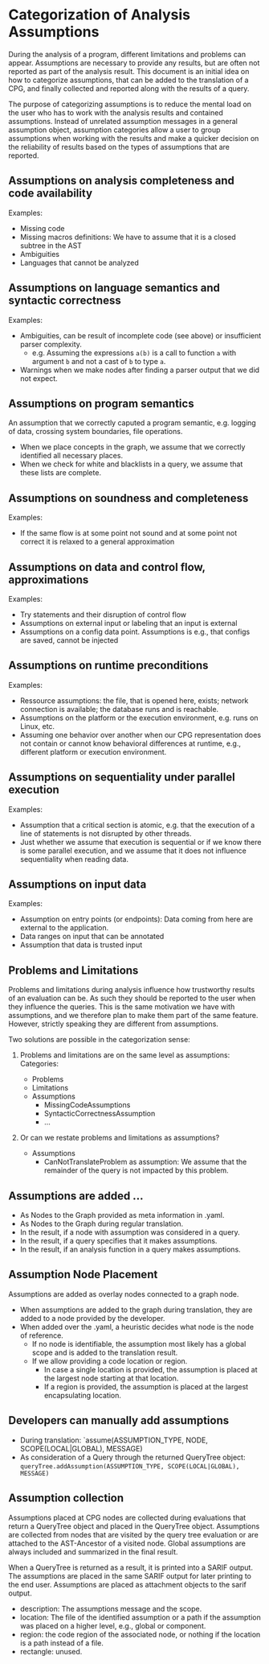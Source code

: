 # Categorization of Analysis Assumptions

During the analysis of a program, different limitations and problems can appear. Assumptions are necessary to provide any results, but are often not reported as part of the analysis result. This document is an initial idea on how to categorize assumptions, that can be added to the translation of a CPG, and finally collected and reported along with the results of a query.

The purpose of categorizing assumptions is to reduce the mental load on the user who has to work with the analysis results and contained assumptions. Instead of unrelated assumption messages in a general assumption object, assumption categories allow a user to group assumptions when working with the results and make a quicker decision on the reliability of results based on the types of assumptions that are reported.

## Assumptions on analysis completeness and code availability

Examples:
 - Missing code
 - Missing macros definitions: We have to assume that it is a closed subtree in the AST
 - Ambiguities
 - Languages that cannot be analyzed
 
## Assumptions on language semantics and syntactic correctness

Examples:
 - Ambiguities, can be result of incomplete code (see above) or insufficient parser complexity.
   - e.g. Assuming the expressions `a(b)` is a call to function `a` with argument `b` and not a cast of `b` to type `a`. 
 - Warnings when we make nodes after finding a parser output that we did not expect.

## Assumptions on program semantics
An assumption that we correctly caputed a program semantic, e.g. logging of data, crossing system boundaries, file operations.

 - When we place concepts in the graph, we assume that we correctly identified all necessary places.
 - When we check for white and blacklists in a query, we assume that these lists are complete.

## Assumptions on soundness and completeness

Examples:
 - If the same flow is at some point not sound and at some point not correct it is relaxed to a general approximation

## Assumptions on data and control flow, approximations

Examples:
 - Try statements and their disruption of control flow
 - Assumptions on external input or labeling that an input is external
 - Assumptions on a config data point. Assumptions is e.g., that configs are saved, cannot be injected

## Assumptions on runtime preconditions

Examples:
 - Ressource assumptions: the file, that is opened here, exists; network connection is available; the database runs and is reachable.
 - Assumptions on the platform or the execution environment, e.g. runs on Linux, etc.
 - Assuming one behavior over another when our CPG representation does not contain or cannot know behavioral differences at runtime, e.g., different platform or execution environment.

## Assumptions on sequentiality under parallel execution

Examples:
 - Assumption that a critical section is atomic, e.g. that the execution of a line of statements is not disrupted by other threads.
 - Just whether we assume that execution is sequential or if we know there is some parallel execution, and we assume that it does not influence sequentiality when reading data.

## Assumptions on input data

Examples:
 - Assumption on entry points (or endpoints): Data coming from here are external to the application.
 - Data ranges on input that can be annotated
 - Assumption that data is trusted input
 
## Problems and Limitations

Problems and limitations during analysis influence how trustworthy results of an evaluation can be. As such they should be reported to the user when they influence the queries. This is the same motivation we have with assumptions, and we therefore plan to make them part of the same feature. However, strictly speaking they are different from assumptions.

Two solutions are possible in the categorization sense: 
 1. Problems and limitations are on the same level as assumptions:
   Categories:
  
    - Problems
    - Limitations
    - Assumptions
      - MissingCodeAssumptions
      - SyntacticCorrectnessAssumption
      - ...
   
 2. Or can we restate problems and limitations as assumptions?
    - Assumptions
      - CanNotTranslateProblem as assumption: We assume that the remainder of the query is not impacted by this problem.
        
## Assumptions are added ...

 - As Nodes to the Graph provided as meta information in .yaml.
 - As Nodes to the Graph during regular translation.
 - In the result, if a node with assumption was considered in a query.
 - In the result, if a query specifies that it makes assumptions.
 - In the result, if an analysis function in a query makes assumptions.

## Assumption Node Placement
Assumptions are added as overlay nodes connected to a graph node.

- When assumptions are added to the graph during translation, they are added to a node provided by the developer.
- When added over the .yaml, a heuristic decides what node is the node of reference.
  - If no node is identifiable, the assumption most likely has a global scope and is added to the translation result.
  - If we allow providing a code location or region.
    - In case a single location is provided, the assumption is placed at the largest node starting at that location.
    - If a region is provided, the assumption is placed at the largest encapsulating location. 

## Developers can manually add assumptions
 - During translation: `assume(ASSUMPTION_TYPE, NODE, SCOPE(LOCAL|GLOBAL), MESSAGE)
 - As consideration of a Query through the returned QueryTree object: `queryTree.addAssumption(ASSUMPTION_TYPE, SCOPE(LOCAL|GLOBAL), MESSAGE)`

## Assumption collection
Assumptions placed at CPG nodes are collected during evaluations that return a QueryTree object and placed in the QueryTree object. Assumptions are collected from nodes that are visited by the query tree evaluation or are attached to the AST-Ancestor of a visited node. Global assumptions are always included and summarized in the final result.

When a QueryTree is returned as a result, it is printed into a SARIF output. The assumptions are placed in the same SARIF output for later printing to the end user. Assumptions are placed as attachment objects to the sarif output.
  
  - description: The assumptions message and the scope.
  - location: The file of the identified assumption or a path if the assumption was placed on a higher level, e.g., global or component.
  - region: the code region of the associated node, or nothing if the location is a path instead of a file.
  - rectangle: unused.
